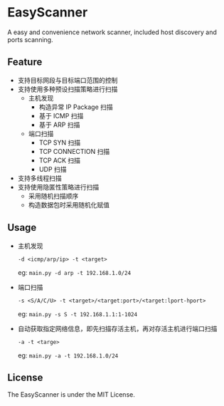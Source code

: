 # EasyScanner

A easy and convenience network scanner, included host discovery and ports scanning.

## Feature

- 支持目标网段与目标端口范围的控制
- 支持使用多种预设扫描策略进行扫描
	- 主机发现
		- 构造异常 IP Package 扫描
		- 基于 ICMP 扫描
		- 基于 ARP 扫描
	- 端口扫描
		- TCP SYN 扫描
		- TCP CONNECTION 扫描
		- TCP ACK 扫描
		- UDP 扫描
- 支持多线程扫描
- 支持使用隐匿性策略进行扫描
  - 采用随机扫描顺序
  - 构造数据包时采用随机化赋值

## Usage

- 主机发现
	```
	-d <icmp/arp/ip> -t <target>
	```
	eg: `main.py -d arp -t 192.168.1.0/24`

- 端口扫描
	```
	-s <S/A/C/U> -t <target>/<target:port>/<target:lport-hport>
	```
	eg: `main.py -s S -t 192.168.1.1:1-1024`

- 自动获取指定网络信息，即先扫描存活主机，再对存活主机进行端口扫描
	```
	-a -t <targe>
	```
	eg: `main.py -a -t 192.168.1.0/24`

## License

The EasyScanner is under the MIT License.